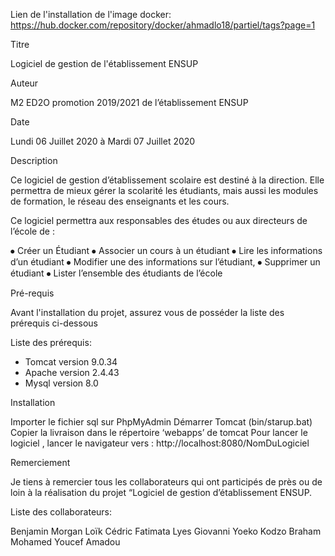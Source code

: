 Lien de l'installation de l'image docker:
https://hub.docker.com/repository/docker/ahmadlo18/partiel/tags?page=1

Titre

Logiciel de gestion de l'établissement ENSUP 

Auteur

M2 ED2O promotion 2019/2021 de l’établissement ENSUP

Date

Lundi 06 Juillet 2020 à Mardi 07 Juillet 2020

Description

Ce logiciel de gestion d’établissement scolaire est destiné à la direction. Elle permettra de mieux gérer la scolarité les étudiants, mais aussi les modules de formation, le réseau des enseignants et les cours.

Ce logiciel permettra aux responsables des études ou aux directeurs de l’école de :

⦁	Créer un Étudiant
⦁	Associer un cours à un étudiant
⦁	Lire les informations d’un étudiant
⦁	Modifier une des informations sur l’étudiant, 
⦁	Supprimer un étudiant
⦁	Lister l’ensemble des étudiants de l’école








Pré-requis

Avant l'installation du projet, assurez vous de posséder la liste des prérequis ci-dessous
 
Liste des prérequis:

- Tomcat version 9.0.34
- Apache version 2.4.43 
- Mysql version 8.0 

Installation

Importer le fichier sql sur PhpMyAdmin
Démarrer Tomcat (bin/starup.bat)
Copier la livraison dans le répertoire ‘webapps’ de tomcat
Pour lancer le logiciel , lancer le navigateur vers :           http://localhost:8080/NomDuLogiciel

Remerciement

Je tiens à remercier tous les collaborateurs qui ont participés de près ou de loin à la réalisation du projet “Logiciel de gestion d’établissement ENSUP.

Liste des collaborateurs:

Benjamin
Morgan
Loïk
Cédric
Fatimata
Lyes
Giovanni
Yoeko
Kodzo
Braham
Mohamed
Youcef
Amadou





 



